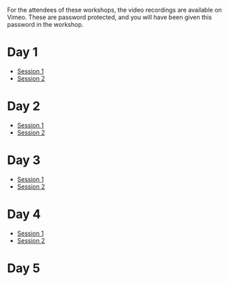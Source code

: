 For the attendees of these workshops, the video recordings are available on Vimeo.
These are password protected, and you will have been given this password in the workshop.

# Day 1

* [Session 1](https://vimeo.com/622660191)
* [Session 2](https://vimeo.com/622785153)

# Day 2

* [Session 1](https://vimeo.com/623777997)
* [Session 2](https://vimeo.com/623795593)

# Day 3

* [Session 1](https://vimeo.com/624719812)
* [Session 2](https://vimeo.com/624845570)


# Day 4

* [Session 1](https://vimeo.com/625681702)
* [Session 2](https://vimeo.com/625795381)

# Day 5
